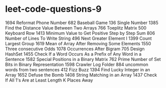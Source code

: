 # leet-code-questions-9

1694 Reformat Phone Number
682 Baseball Game
136 Single Number
1385 Find the Distance Value Between Two Arrays
766 Toeplitz Matrix
500 Keyboard Row
1413 Minimum Value to Get Positive Step by Step Sum
806 Number of Lines To Write String
496 Next Greater Element I
1399 Count Largest Group
1619 Mean of Array After Removing Some Elements
1550 Three consecutive Odds
1078 Occurrences After Bigram
705 Design HashSet
1455 Check If a Word Occurs As a Prefix of Any Word in a Sentence
1582 Special Positions in a Binary Matrix
762 Prime Number of Set Bits in Binary Representation
1598 Crawler Log Folder
884 uncommon words from two sentences
412 Fizz Buzz
1394 Find Lucky Integer in an Array
1652 Defuse the Bomb
1408 String Matching in an Array
1437 Check If All 1's Are at Least Length K Places Away
